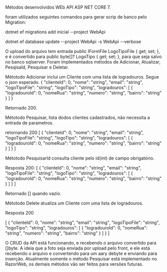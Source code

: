 
Métodos desenvolvidos WEb API ASP NET CORE 7.

foram utilizados seguintes comandos para gerar scrip de banco pelo Migration:

dotnet ef migrations add inicial --project WebApi

dotnet ef database update --project WebApi -s WebApi --verbose

O upload do arquivo tem entrada public IFormFile LogoTipoFile { get; set; }, e é convertido para public byte[]? LogoTipo { get; set; }, para que seja salvo no banco sqlserver.
Foram implementados métodos de Adicionar, Atualizar, PesqisaId, Pesquisar e Deletar.

Métotodo Adicionar inclui um Cliente com uma lista de logradouros. Segue o json esperado. 
{
  "clienteId": 0,
  "nome": "string",
  "email": "string",
  "logoTipoFile": "string",
  "logoTipo": "string",
  "logradouros": [
    {
      "logradouroId": 0,
      "nomeRua": "string",
      "numero": "string",
      "bairro": "string"
    }
  ]
}

Retornado 200.

Métotodo Pesquisar, lista dodos clientes cadastrados, não necessita a entrada de parametros.

retornando 200
[
  {
    "clienteId": 0,
    "nome": "string",
    "email": "string",
    "logoTipoFile": "string",
    "logoTipo": "string",
    "logradouros": [
      {
        "logradouroId": 0,
        "nomeRua": "string",
        "numero": "string",
        "bairro": "string"
      }
    ]
  }
]

Métotodo PesquisarId consulta cliente pelo id(int) de campo obrigatório.

Resposta 200:
[
  {
    "clienteId": 0,
    "nome": "string",
    "email": "string",
    "logoTipoFile": "string",
    "logoTipo": "string",
    "logradouros": [
      {
        "logradouroId": 0,
        "nomeRua": "string",
        "numero": "string",
        "bairro": "string"
      }
    ]
  }
]

Retornado [] quando vazio.

Métotodo Delete atualiza um Cliente com uma lista de logradouros.

Resposta 200

[
  {
    "clienteId": 0,
    "nome": "string",
    "email": "string",
    "logoTipoFile": "string",
    "logoTipo": "string",
    "logradouros": [
      {
        "logradouroId": 0,
        "nomeRua": "string",
        "numero": "string",
        "bairro": "string"
      }
    ]
  }
]


O CRUD da API está funcionando, e recebendo o arquivo convertido para []byte. A ideia que a foto seja enviada por upload pelo front, e ele está recebendo o arquivo e convertendo para um aary debyte e enviando para inserção. Atualmente somente o método Pesquisar está implementado no RazorWeb, os demais métodos vão ser feitos para versões futuras. 







